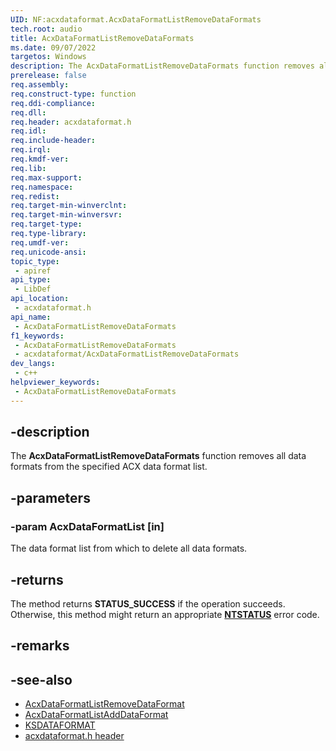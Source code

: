 ```yaml
---
UID: NF:acxdataformat.AcxDataFormatListRemoveDataFormats
tech.root: audio
title: AcxDataFormatListRemoveDataFormats
ms.date: 09/07/2022
targetos: Windows
description: The AcxDataFormatListRemoveDataFormats function removes all data formats from the specified ACX data format list.
prerelease: false
req.assembly: 
req.construct-type: function
req.ddi-compliance: 
req.dll: 
req.header: acxdataformat.h
req.idl: 
req.include-header: 
req.irql: 
req.kmdf-ver: 
req.lib: 
req.max-support: 
req.namespace: 
req.redist: 
req.target-min-winverclnt: 
req.target-min-winversvr: 
req.target-type: 
req.type-library: 
req.umdf-ver: 
req.unicode-ansi: 
topic_type:
 - apiref
api_type:
 - LibDef
api_location:
 - acxdataformat.h
api_name:
 - AcxDataFormatListRemoveDataFormats
f1_keywords:
 - AcxDataFormatListRemoveDataFormats
 - acxdataformat/AcxDataFormatListRemoveDataFormats
dev_langs:
 - c++
helpviewer_keywords:
 - AcxDataFormatListRemoveDataFormats
---
```


## -description

The **AcxDataFormatListRemoveDataFormats** function removes all data formats from the specified ACX data format list.

## -parameters

### -param AcxDataFormatList [in]

The data format list from which to delete all data formats.

## -returns

The method returns **STATUS_SUCCESS** if the operation succeeds. Otherwise, this method might return an appropriate **[NTSTATUS](/windows-hardware/drivers/kernel/ntstatus-values)** error code.

## -remarks

## -see-also

- [AcxDataFormatListRemoveDataFormat](./nf-acxdataformat-acxdataformatlistremovedataformat.md)
- [AcxDataFormatListAddDataFormat](nf-acxdataformat-acxdataformatlistadddataformat.md)
- [KSDATAFORMAT](../ks/ns-ks-ksdataformat.md)
- [acxdataformat.h header](index.md)
